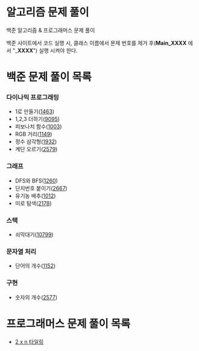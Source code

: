 # 알고리즘 문제 풀이

백준 알고리즘 & 프로그래머스 문제 풀이

백준 사이트에서 코드 실행 시, 클래스 이름에서 문제 번호를 제거 후(__Main_XXXX__ 에서 "___XXXX__") 실행 시켜야 한다.

# 백준 문제 풀이 목록

### 다이나믹 프로그래밍

- 1로 만들기([1463](https://github.com/jaeryol/algorithm/blob/master/src/boj/dp/Main_1463.java))
- 1,2,3 더하기([9095](https://github.com/jaeryol/algorithm/blob/master/src/boj/dp/Main_9095.java))
- 피보나치 함수([1003](https://github.com/jaeryol/algorithm/blob/master/src/boj/dp/Main_1003.java))
- RGB 거리([1149](https://github.com/jaeryol/algorithm/blob/master/src/boj/dp/Main_1149.java))
- 정수 삼각형([1932](https://github.com/jaeryol/algorithm/blob/master/src/boj/dp/Main_1932.java))
- 계단 오르기([2579](https://github.com/jaeryol/algorithm/blob/master/src/boj/dp/Main_2579.java))

### 그래프

- DFS와 BFS([1260](https://github.com/jaeryol/algorithm/blob/master/src/boj/graph/Main_1260.java))
- 단지번호 붙이기([2667](https://github.com/jaeryol/algorithm/blob/master/src/boj/graph/Main_2667.java))
- 유기농 배추([1012](https://github.com/jaeryol/algorithm/blob/master/src/boj/graph/Main_1012.java))
- 미로 탐색([2178](https://github.com/jaeryol/algorithm/blob/master/src/boj/graph/Main_2178.java))

### 스택

- 쇠막대기([10799](https://github.com/jaeryol/algorithm/blob/master/src/boj/stack/Main_10799.java)) 

### 문자열 처리

- 단어의 개수([1152](https://github.com/jaeryol/algorithm/blob/master/src/boj/string/Main_1152.java)) 

### 구현

- 숫자의 개수([2577](https://github.com/jaeryol/algorithm/blob/master/src/boj/implementation/Main_2577.java)) 


# 프로그래머스 문제 풀이 목록

- [2 x n 타일링](https://github.com/jaeryol/algorithm/blob/master/src/programmers/dp/Main_12900.java)
